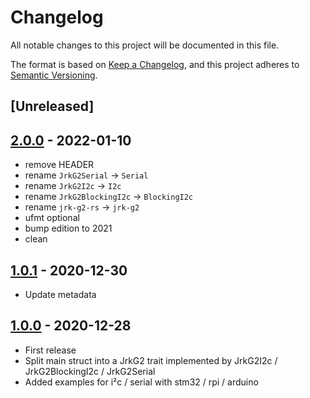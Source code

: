 # Changelog

All notable changes to this project will be documented in this file.

The format is based on [Keep a Changelog](https://keepachangelog.com/en/1.0.0/),
and this project adheres to [Semantic Versioning](https://semver.org/spec/v2.0.0.html).

## [Unreleased]

## [2.0.0] - 2022-01-10

- remove HEADER
- rename `JrkG2Serial` → `Serial`
- rename `JrkG2I2c` → `I2c`
- rename `JrkG2BlockingI2c` → `BlockingI2c`
- rename `jrk-g2-rs` → `jrk-g2`
- ufmt optional
- bump edition to 2021
- clean

## [1.0.1] - 2020-12-30

- Update metadata

## [1.0.0] - 2020-12-28

- First release
- Split main struct into a JrkG2 trait implemented by JrkG2I2c / JrkG2BlockingI2c / JrkG2Serial
- Added examples for i²c / serial with stm32 / rpi / arduino

[2.0.0]: https://github.com/nim65s/jrk-g2-rs/compare/v1.0.1...v2.0.0
[1.0.1]: https://github.com/nim65s/jrk-g2-rs/compare/v1.0.0...v1.0.1
[1.0.0]: https://github.com/nim65s/jrk-g2-rs/releases/tag/v1.0.0
